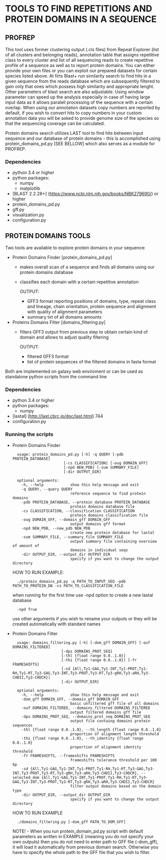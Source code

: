 # TOOLS TO FIND REPETITIONS AND PROTEIN DOMAINS IN A SEQUENCE #


## PROFREP ##

This tool uses former clustering output (.cls files) from Repeat Explorer (list of all clusters and belonging reads), annotation table that assigns repetitive class to every cluster and list of all sequencing reads to create repetitive profile of a sequence as well as to report protein domains. You can either provide your own files or you can exploit our prepared datasets for certain species listed above. At firts Blast+ run similarity search to find hits in a given sequence from the reads database which are subsequently filtered to gain only that ones which possess high similarity and appropriate lenght. Other parameters of blast search are also adjustable. Using window parameter can speed up the analysis especially in case of having large input data as it allows paralell processing of the sequence with a certain overlap. When using our annotation datasets copy numbers are reported by default, if you wish to convert hits to copy numbers in your custom annotation data you will be asked to provide genome size of the species so that the sequencing coverage can be calculated. 

Protein domains search utilizes LAST tool to find hits between input sequence and our database of protein domains - this is accomplished using protein_domains_pd.py [SEE BELLOW] which also serves as a module for PROFREP.

### Dependencies ###

* python 3.4 or higher 
* python packages:
	* numpy
	* matplotlib
* [BLAST 2.2.28+] (https://www.ncbi.nlm.nih.gov/books/NBK279690/) or higher
* protein_domains_pd.py
* gff.py
* visualization.py
* configuration.py 

## PROTEIN DOMAINS TOOLS ##
Two tools are available to explore protein domains in your sequence:
* Protein Domains Finder [protein_domains_pd.py]
	* makes overall scan of a sequence and finds all domains using our protein domains database 
	* classifies each domain with a certain repetitive annotation
		
		OUTPUT:		
		
		* GFF3 format reporting positions of domains, type, repeat class and lineage, chain orientation, protein sequence and alignment with quality of alignment parameters
		* summary txt of all domains amounts	
* Proteins Domains Filter [domains_filtering.py]
	* filters GFF3 output from previous step to obtain certain kind of domain and allows to adjust quality filtering  
	
		OUTPUT:
	
		* filtered GFF3 format 
		* list of protein sequences of the filtered domains in fasta format

Both are implemented on galaxy web enviroment or can be used as standalone python
scripts from the command line   
        
### Dependencies ###

* python 3.4 or higher 
* python packages:
	* numpy
* [lastal] (http://last.cbrc.jp/doc/last.html) 744
* configuration.py 


### Running the scripts ###


* Protein Domains Finder
	
		usage: protein_domains_pd.py [-h] -q QUERY [-pdb PROTEIN_DATABASE]
                             [-cs CLASSIFICATION] [-oug DOMAIN_GFF]
                             [-npd NEW_PDB] [-sum SUMMARY_FILE]
                             [-dir OUTPUT_DIR]

		optional arguments:
		  -h, --help            show this help message and exit
		  -q QUERY, --query QUERY
								reference sequence to find protein domains
		  -pdb PROTEIN_DATABASE, --protein_database PROTEIN_DATABASE
								protein domains database file
		  -cs CLASSIFICATION, --classification CLASSIFICATION
								protein domains classification file
		  -oug DOMAIN_GFF, --domain_gff DOMAIN_GFF
								output domains gff format
		  -npd NEW_PDB, --new_pdb NEW_PDB
								create new protein database for lastal
		  -sum SUMMARY_FILE, --summary_file SUMMARY_FILE
								output summary file containing overview of amount of
								domains in individual seqs
		  -dir OUTPUT_DIR, --output_dir OUTPUT_DIR
								specify if you want to change the output directory

	HOW TO RUN EXAMPLE:

		./protein_domains_pd.py -q PATH_TO_INPUT_SEQ -pdb PATH_TO_PROTEIN_DB -cs PATH_TO_CLASSIFICATION_FILE
	when running for the first time use -npd option to create a new lastal database

		-npd True
	use other arguments if you wish to rename your outputs or they will be created automatically with standard names 
	
* Protein Domains Filter

		usage: domains_filtering.py [-h] [-dom_gff DOMAIN_GFF] [-ouf DOMAINS_FILTERED]
                            [-dps DOMAINS_PROT_SEQ]
                            [-thl {float range 0.0..1.0}]
                            [-thi {float range 0.0..1.0}] [-fr FRAMESHIFTS]
                            [-sd {All,Ty1-GAG,Ty1-INT,Ty1-PROT,Ty1-RH,Ty1-RT,Ty3-GAG,Ty3-INT,Ty3-PROT,Ty3-RT,Ty3-gRH,Ty3-aRH,Ty3-CHDII,Ty3-CHDCR}]
                            [-dir OUTPUT_DIR]

		optional arguments:
		  -h, --help            show this help message and exit
		  -dom_gff DOMAIN_GFF, --domain_gff DOMAIN_GFF
								basic unfiltered gff file of all domains
		  -ouf DOMAINS_FILTERED, --domains_filtered DOMAINS_FILTERED
								output filtered domains gff file
		  -dps DOMAINS_PROT_SEQ, --domains_prot_seq DOMAINS_PROT_SEQ
								output file containg domains protein sequences
		  -thl {float range 0.0..1.0}, --th_length {float range 0.0..1.0}
								proportion of alignment length threshold
		  -thi {float range 0.0..1.0}, --th_identity {float range 0.0..1.0}
								proportion of alignment identity threshold
		  -fr FRAMESHIFTS, --frameshifts FRAMESHIFTS
								frameshifts tolerance threshold per 100 bp
		  -sd {All,Ty1-GAG,Ty1-INT,Ty1-PROT,Ty1-RH,Ty1-RT,Ty3-GAG,Ty3-INT,Ty3-PROT,Ty3-RT,Ty3-gRH,Ty3-aRH,Ty3-CHDII,Ty3-CHDCR}, --selected_dom {All,Ty1-GAG,Ty1-INT,Ty1-PROT,Ty1-RH,Ty1-RT,Ty3-GAG,Ty3-INT,Ty3-PROT,Ty3-RT,Ty3-gRH,Ty3-aRH,Ty3-CHDII,Ty3-CHDCR}
								filter output domains based on the domain type
		  -dir OUTPUT_DIR, --output_dir OUTPUT_DIR
								specify if you want to change the output directory


	HOW TO RUN EXAMPLE
					
		./domains_filtering.py [-dom_gff PATH_TO_DOM_GFF]
	
	NOTE! - When you run protein_domain_pd.py script with default parameters as written in EXAMPLE (meaning you do not specify your own outputs) then you do not need to enter path to GFF file (-dom_gff), it will load it automatically from previous domain search. Otherwise you have to specify the whole path to the GFF file that you wish to filter.

